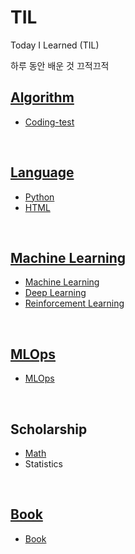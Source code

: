 # TIL
Today I Learned (TIL)

하루 동안 배운 것 끄적끄적

## [Algorithm](./Algorithm/)
- [Coding-test](./Algorithm/coding-test.md)
<br>

## [Language](./Language/)
- [Python](./Language/python.md)
- [HTML](./Language/html.md)
<br>

## [Machine Learning](./ML/)
- [Machine Learning](./ML/ml.md)
- [Deep Learning](./ML/DL/dl.md)
- [Reinforcement Learning](./ML/RL/rl.md)
<br>

## [MLOps](./MLOps/)
- [MLOps](./MLOps/mlops.md)
<br>

## Scholarship
- [Math](./Math/math.md)
- Statistics
<br>

## [Book](./Book/)
- [Book](./Book/book.md)